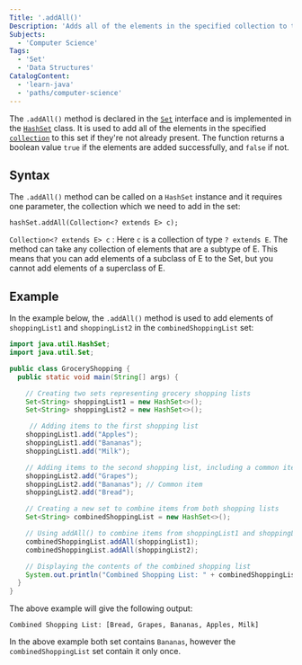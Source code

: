 ```yaml
---
Title: '.addAll()'
Description: 'Adds all of the elements in the specified collection to this set if they're not already present.'
Subjects:
  - 'Computer Science'
Tags:
  - 'Set'
  - 'Data Structures'
CatalogContent:
  - 'learn-java'
  - 'paths/computer-science'
---
```


The `.addAll()` method is declared in the [`Set`](https://www.codecademy.com/resources/docs/java/set) interface and is implemented in the [`HashSet`](https://www.codecademy.com/resources/docs/java/hashset) class. It is used to add all of the elements in the specified [`collection`](https://www.codecademy.com/resources/docs/java/collection) to this set if they're not already present. The function returns a boolean value `true` if the elements are added successfully, and `false` if not.

## Syntax

The `.addAll()` method can be called on a `HashSet` instance and it requires one parameter, the collection which we need to add in the set:

```pseudo
hashSet.addAll(Collection<? extends E> c);
```

`Collection<? extends E> c` : Here `c` is a collection of type `? extends E`. The method can take any collection of elements that are a subtype of E. This means that you can add elements of a subclass of E to the Set, but you cannot add elements of a superclass of E.

## Example

In the example below, the `.addAll()` method is used to add elements of `shoppingList1` and `shoppingList2` in the `combinedShoppingList` set:

```java
import java.util.HashSet;
import java.util.Set;

public class GroceryShopping {
  public static void main(String[] args) {

    // Creating two sets representing grocery shopping lists
    Set<String> shoppingList1 = new HashSet<>();
    Set<String> shoppingList2 = new HashSet<>();

     // Adding items to the first shopping list
    shoppingList1.add("Apples");
    shoppingList1.add("Bananas");
    shoppingList1.add("Milk");

    // Adding items to the second shopping list, including a common item with shoppingList1
    shoppingList2.add("Grapes");
    shoppingList2.add("Bananas"); // Common item
    shoppingList2.add("Bread");

    // Creating a new set to combine items from both shopping lists
    Set<String> combinedShoppingList = new HashSet<>();

    // Using addAll() to combine items from shoppingList1 and shoppingList2
    combinedShoppingList.addAll(shoppingList1);
    combinedShoppingList.addAll(shoppingList2);

    // Displaying the contents of the combined shopping list
    System.out.println("Combined Shopping List: " + combinedShoppingList);
  }
}
```

The above example will give the following output:

```shell
Combined Shopping List: [Bread, Grapes, Bananas, Apples, Milk]
```

In the above example both set contains `Bananas`, however the `combinedShoppingList` set contain it only once.
